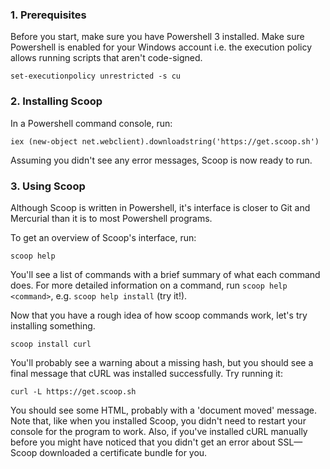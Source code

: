 ### 1. Prerequisites
Before you start, make sure you have Powershell 3 installed. Make sure Powershell is enabled for your Windows account i.e. the execution policy allows running scripts that aren't code-signed.

    set-executionpolicy unrestricted -s cu

### 2. Installing Scoop
In a Powershell command console, run:

    iex (new-object net.webclient).downloadstring('https://get.scoop.sh')

Assuming you didn't see any error messages, Scoop is now ready to run.

### 3. Using Scoop
Although Scoop is written in Powershell, it's interface is closer to Git and Mercurial than it is to most Powershell programs.

To get an overview of Scoop's interface, run:

    scoop help

You'll see a list of commands with a brief summary of what each command does. For more detailed information on a command, run `scoop help <command>`, e.g. `scoop help install` (try it!).

Now that you have a rough idea of how scoop commands work, let's try installing something.

    scoop install curl

You'll probably see a warning about a missing hash, but you should see a final message that cURL was installed successfully. Try running it:

    curl -L https://get.scoop.sh

You should see some HTML, probably with a 'document moved' message. Note that, like when you installed Scoop, you didn't need to restart your console for the program to work. Also, if you've installed cURL manually before you might have noticed that you didn't get an error about SSL—Scoop downloaded a certificate bundle for you.